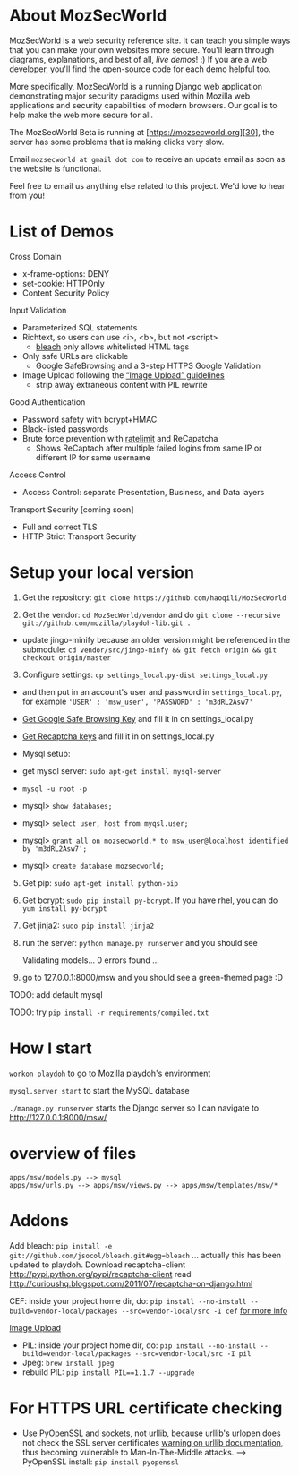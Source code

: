About MozSecWorld
=========
MozSecWorld is a web security reference site. It can teach you simple ways that you can make your own websites more secure. 
You'll learn through diagrams, explanations, and best of all, *live demos*! :)
If you are a web developer, you'll find the open-source code for each demo helpful too.


More specifically, MozSecWorld is a running Django web application demonstrating major security paradigms used within Mozilla web applications and security capabilities of modern browsers. Our goal is to help make the web more secure for all.

The MozSecWorld Beta is running at [https://mozsecworld.org][30], the server has some problems that is making clicks very slow. 

Email `mozsecworld at gmail dot com` to receive an update email as soon as the website is functional.

Feel free to email us anything else related to this project. We'd love to hear from you!


List of Demos
===========

Cross Domain

* x-frame-options: DENY
* set-cookie: HTTPOnly
* Content Security Policy

Input Validation

* Parameterized SQL statements
* Richtext, so users can use &lt;i&gt;, &lt;b&gt;, but not &lt;script&gt;
   * [bleach][11] only allows whitelisted HTML tags
* Only safe URLs are clickable
   * Google SafeBrowsing and a 3-step HTTPS Google Validation
* Image Upload following the [“Image Upload” guidelines][13]
   * strip away extraneous content with PIL rewrite

Good Authentication

* Password safety with bcrypt+HMAC
* Black-listed passwords
* Brute force prevention with [ratelimit][12] and ReCapatcha
   * Shows ReCaptach after multiple failed logins from same IP or different IP for same username

Access Control

* Access Control: separate Presentation, Business, and Data layers

Transport Security [coming soon]

* Full and correct TLS
* HTTP Strict Transport Security

Setup your local version
========

1. Get the repository: `git clone https://github.com/haoqili/MozSecWorld`

2. Get the vendor: `cd MozSecWorld/vendor` and do `git clone --recursive git://github.com/mozilla/playdoh-lib.git .`
 * update jingo-minify because an older version might be referenced in the submodule: `cd vendor/src/jingo-minfy && git fetch origin && git checkout origin/master`

3. Configure settings: `cp settings_local.py-dist settings_local.py`
 * and then put in an account's user and password in `settings_local.py`, for example `'USER' : 'msw_user', 'PASSWORD' : 'm3dRL2Asw7'`
 * [Get Google Safe Browsing Key][5] and fill it in on settings_local.py
 * [Get Recaptcha keys][6] and fill it in on settings_local.py

* Mysql setup: 
 * get mysql server: `sudo apt-get install mysql-server`
 * `mysql -u root -p`
 * mysql> `show databases;`
 * mysql> `select user, host from myqsl.user;`
 * mysql> `grant all on mozsecworld.* to msw_user@localhost identified by 'm3dRL2Asw7';`
 * mysql> `create database mozsecworld;`

5. Get pip: `sudo apt-get install python-pip`

6. Get bcrypt: `sudo pip install py-bcrypt`. If you have rhel, you can do `yum install py-bcrypt`

7. Get jinja2: `sudo pip install jinja2`

9. run the server: `python manage.py runserver` and you should see

    Validating models...
    0 errors found
    ...

10. go to 127.0.0.1:8000/msw and you should see a green-themed page :D

TODO: add default mysql

TODO: try `pip install -r requirements/compiled.txt`

# How I start
`workon playdoh` to go to Mozilla playdoh's environment

`mysql.server start` to start the MySQL database

`./manage.py runserver` starts the Django server so I can navigate to http://127.0.0.1:8000/msw/

# overview of files
    apps/msw/models.py --> mysql
    apps/msw/urls.py --> apps/msw/views.py --> apps/msw/templates/msw/*

# Addons
Add bleach: `pip install -e git://github.com/jsocol/bleach.git#egg=bleach` ... actually this has been updated to playdoh.
Download recaptcha-client http://pypi.python.org/pypi/recaptcha-client read http://curioushq.blogspot.com/2011/07/recaptcha-on-django.html

CEF: inside your project home dir, do: `pip install --no-install --build=vendor-local/packages --src=vendor-local/src -I cef` [for more info][1]

[Image Upload][2]
* PIL: inside your project home dir, do: `pip install --no-install --build=vendor-local/packages --src=vendor-local/src -I pil`
* Jpeg: `brew install jpeg`
* rebuild PIL: `pip install PIL==1.1.7 --upgrade`

# For HTTPS URL certificate checking
- Use PyOpenSSL and sockets, not urllib, because urllib's urlopen does not check the SSL server certificates [warning on urllib documentation](http://docs.python.org/library/urllib.html), thus becoming vulnerable to Man-In-The-Middle attacks.
--> PyOpenSSL install: `pip install pyopenssl`


[1]: http://curioushq.blogspot.com/2011/07/django-playdoh-package-locations.html
[2]: http://curioushq.blogspot.com/2011/07/getting-image-upload-to-work-on-django.html
[3]: http://pypi.python.org/pypi/setuptools#files
[4]: http://pypi.python.org/pypi/setuptools
[5]: http://code.google.com/apis/safebrowsing/key_signup.html
[6]: http://www.google.com/recaptcha/whyrecaptcha

[11]: https://github.com/jsocol/bleach
[12]: https://github.com/jsocol/django-ratelimit
[13]: https://wiki.mozilla.org/WebAppSec/Secure_Coding_Guidelines#Uploads
[14]: https://github.com/haoqili/MozSecWorld 

[30]: https://mozsecworld.org/en-US/msw/
